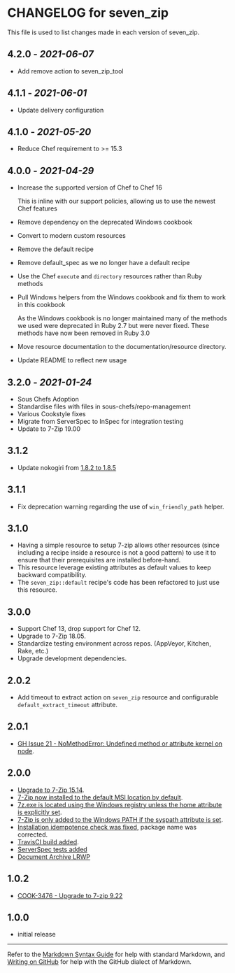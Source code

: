 # CHANGELOG for seven_zip

This file is used to list changes made in each version of seven_zip.

## 4.2.0 - *2021-06-07*

- Add remove action to seven_zip_tool

## 4.1.1 - *2021-06-01*

- Update delivery configuration

## 4.1.0 - *2021-05-20*

- Reduce Chef requirement to >= 15.3

## 4.0.0 - *2021-04-29*

- Increase the supported version of Chef to Chef 16

  This is inline with our support policies, allowing us to use the newest Chef features

- Remove dependency on the deprecated Windows cookbook
- Convert to modern custom resources
- Remove the default recipe
- Remove default_spec as we no longer have a default recipe
- Use the Chef `execute` and `directory` resources rather than Ruby methods
- Pull Windows helpers from the Windows cookbook and fix them to work in this cookbook

  As the Windows cookbook is no longer maintained many of the methods we used were deprecated
  in Ruby 2.7 but were never fixed. These methods have now been removed in Ruby 3.0

- Move resource documentation to the documentation/resource directory.
- Update README to reflect new usage

## 3.2.0 - *2021-01-24*

- Sous Chefs Adoption
- Standardise files with files in sous-chefs/repo-management
- Various Cookstyle fixes
- Migrate from ServerSpec to InSpec for integration testing
- Update to 7-Zip 19.00

## 3.1.2

- Update nokogiri from [1.8.2 to 1.8.5](https://snyk.io/vuln/SNYK-RUBY-NOKOGIRI-72433)

## 3.1.1

- Fix deprecation warning regarding the use of `win_friendly_path` helper.

## 3.1.0

- Having a simple resource to setup 7-zip allows other resources (since including a recipe inside a resource is not a good pattern) to use it to ensure that their prerequisites are installed before-hand.
- This resource leverage existing attributes as default values to keep backward compatibility.
- The `seven_zip::default` recipe's code has been refactored to just use this resource.

## 3.0.0

- Support Chef 13, drop support for Chef 12.
- Upgrade to 7-Zip 18.05.
- Standardize testing environment across repos.  (AppVeyor, Kitchen, Rake, etc.)
- Upgrade development dependencies.

## 2.0.2

- Add timeout to extract action on `seven_zip` resource and configurable `default_extract_timeout` attribute.

## 2.0.1

- [GH Issue 21 - NoMethodError: Undefined method or attribute kernel on node](https://github.com/daptiv/seven_zip/issues/21).

## 2.0.0

- [Upgrade to 7-Zip 15.14](https://github.com/daptiv/seven_zip/pull/9).
- [7-Zip now installed to the default MSI location by default](https://github.com/daptiv/seven_zip/pull/11).
- [7z.exe is located using the Windows registry unless the home attribute is explicitly set](https://github.com/daptiv/seven_zip/pull/10).
- [7-Zip is only added to the Windows PATH if the syspath attribute is set](https://github.com/daptiv/seven_zip/pull/11).
- [Installation idempotence check was fixed](https://github.com/daptiv/seven_zip/pull/14), package name was corrected.
- [TravisCI build added](https://github.com/daptiv/seven_zip/pull/12).
- [ServerSpec tests added](https://github.com/daptiv/seven_zip/pull/9)
- [Document Archive LRWP](https://github.com/daptiv/seven_zip/pull/6)

## 1.0.2

- [COOK-3476 - Upgrade to 7-zip 9.22](https://tickets.opscode.com/browse/COOK-3476)

## 1.0.0

- initial release

---

Refer to the [Markdown Syntax Guide](https://daringfireball.net/projects/markdown/syntax) for help with standard Markdown, and [Writing on GitHub](https://help.github.com/categories/writing-on-github/) for help with the GitHub dialect of Markdown.
